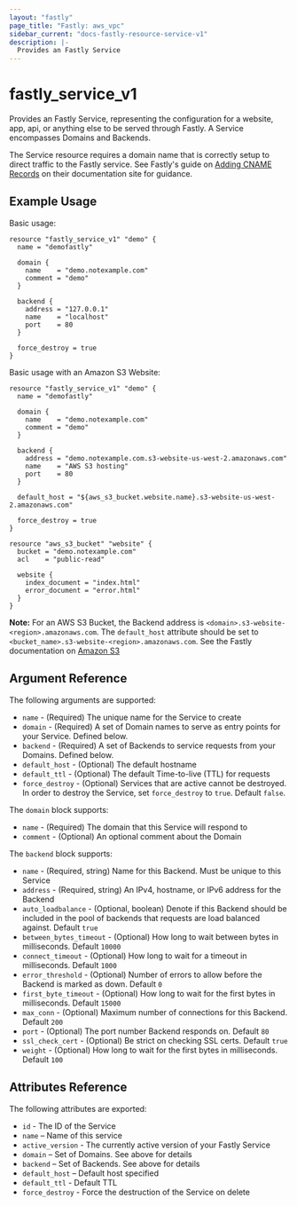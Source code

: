 ```yaml
---
layout: "fastly"
page_title: "Fastly: aws_vpc"
sidebar_current: "docs-fastly-resource-service-v1"
description: |-
  Provides an Fastly Service
---
```


# fastly\_service\_v1

Provides an Fastly Service, representing the configuration for a website, app,
api, or anything else to be served through Fastly. A Service encompasses Domains
and Backends.

The Service resource requires a domain name that is correctly setup to direct
traffic to the Fastly service. See Fastly's guide on [Adding CNAME Records][2]
on their documentation site for guidance. 

## Example Usage

Basic usage:

```
resource "fastly_service_v1" "demo" {
  name = "demofastly"

  domain {
    name    = "demo.notexample.com"
    comment = "demo"
  }

  backend {
    address = "127.0.0.1"
    name    = "localhost"
    port    = 80
  }

  force_destroy = true
}

```

Basic usage with an Amazon S3 Website:

```
resource "fastly_service_v1" "demo" {
  name = "demofastly"

  domain {
    name    = "demo.notexample.com"
    comment = "demo"
  }

  backend {
    address = "demo.notexample.com.s3-website-us-west-2.amazonaws.com"
    name    = "AWS S3 hosting"
    port    = 80
  }

  default_host = "${aws_s3_bucket.website.name}.s3-website-us-west-2.amazonaws.com"

  force_destroy = true
}

resource "aws_s3_bucket" "website" {
  bucket = "demo.notexample.com"
  acl    = "public-read"

  website {
    index_document = "index.html"
    error_document = "error.html"
  }
}
```

**Note:** For an AWS S3 Bucket, the Backend address is
`<domain>.s3-website-<region>.amazonaws.com`. The `default_host` attribute
should be set to `<bucket_name>.s3-website-<region>.amazonaws.com`. See the
Fastly documentation on [Amazon S3][1]

## Argument Reference

The following arguments are supported:

* `name` - (Required) The unique name for the Service to create
* `domain` - (Required) A set of Domain names to serve as entry points for your
Service. Defined below.
* `backend` - (Required) A set of Backends to service requests from your Domains.
Defined below.
* `default_host` - (Optional) The default hostname
* `default_ttl` - (Optional) The default Time-to-live (TTL) for requests
* `force_destroy` - (Optional) Services that are active cannot be destroyed. In
order to destroy the Service, set `force_destroy` to `true`. Default `false`.


The `domain` block supports:

* `name` - (Required) The domain that this Service will respond to
* `comment` - (Optional) An optional comment about the Domain

The `backend` block supports:

* `name` - (Required, string) Name for this Backend. Must be unique to this Service
* `address` - (Required, string) An IPv4, hostname, or IPv6 address for the Backend
* `auto_loadbalance` - (Optional, boolean) Denote if this Backend should be
included in the pool of backends that requests are load balanced against.
Default `true`
* `between_bytes_timeout` - (Optional) How long to wait between bytes in milliseconds. Default `10000`
* `connect_timeout` - (Optional) How long to wait for a timeout in milliseconds.
Default `1000`
* `error_threshold` - (Optional) Number of errors to allow before the Backend is marked as down. Default `0`
* `first_byte_timeout` - (Optional) How long to wait for the first bytes in milliseconds. Default `15000`
* `max_conn` - (Optional) Maximum number of connections for this Backend.
Default `200`
* `port` - (Optional) The port number Backend responds on. Default `80`
* `ssl_check_cert` - (Optional) Be strict on checking SSL certs. Default `true`
* `weight` - (Optional) How long to wait for the first bytes in milliseconds.
Default `100`

## Attributes Reference

The following attributes are exported:

* `id` - The ID of the Service
* `name` – Name of this service
* `active_version` - The currently active version of your Fastly Service
* `domain` – Set of Domains. See above for details
* `backend` – Set of Backends. See above for details
* `default_host` – Default host specified
* `default_ttl` - Default TTL
* `force_destroy` - Force the destruction of the Service on delete


[1]: https://docs.fastly.com/guides/integrations/amazon-s3
[2]: https://docs.fastly.com/guides/basic-setup/adding-cname-records

